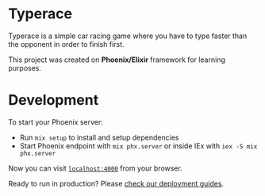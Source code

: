 # Typerace

Typerace is a simple car racing game where you have to type faster than the opponent in order to finish first.

This project was created on **Phoenix/Elixir** framework for learning purposes.

# Development

To start your Phoenix server:

  * Run `mix setup` to install and setup dependencies
  * Start Phoenix endpoint with `mix phx.server` or inside IEx with `iex -S mix phx.server`

Now you can visit [`localhost:4000`](http://localhost:4000) from your browser.

Ready to run in production? Please [check our deployment guides](https://hexdocs.pm/phoenix/deployment.html).
